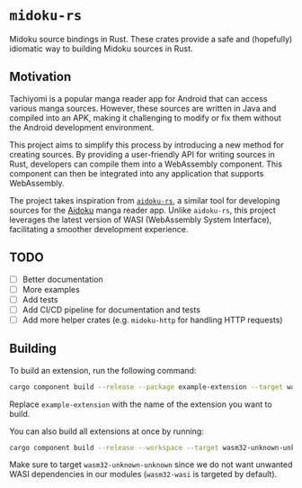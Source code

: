 # `midoku-rs`

Midoku source bindings in Rust. These crates provide a safe and (hopefully)
idiomatic way to building Midoku sources in Rust.

## Motivation

Tachiyomi is a popular manga reader app for Android that can access various
manga sources. However, these sources are written in Java and compiled into
an APK, making it challenging to modify or fix them without the Android
development environment.

This project aims to simplify this process by introducing a new method for
creating sources. By providing a user-friendly API for writing sources in Rust,
developers can compile them into a WebAssembly component. This component can
then be integrated into any application that supports WebAssembly.

The project takes inspiration from [`aidoku-rs`][aidoku-rs], a similar tool
for developing sources for the [Aidoku][aidoku] manga reader app.
Unlike `aidoku-rs`, this project leverages the latest version of WASI
(WebAssembly System Interface), facilitating a smoother development experience.

[aidoku-rs]: https://github.com/Aidoku/aidoku-rs
[aidoku]: https://github.com/Aidoku/Aidoku

## TODO

- [ ] Better documentation
- [ ] More examples
- [ ] Add tests
- [ ] Add CI/CD pipeline for documentation and tests
- [ ] Add more helper crates (e.g. `midoku-http` for handling HTTP requests)

## Building

To build an extension, run the following command:

```sh
cargo component build --release --package example-extension --target wasm32-unknown-unknown
```

Replace `example-extension` with the name of the extension you want to build.

You can also build all extensions at once by running:

```sh
cargo component build --release --workspace --target wasm32-unknown-unknown
```

Make sure to target `wasm32-unknown-unknown` since we do not want unwanted
WASI dependencies in our modules (`wasm32-wasi` is targeted by default).
